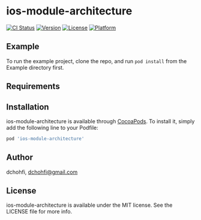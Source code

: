 # ios-module-architecture

[![CI Status](http://img.shields.io/travis/dchohfi/ios-module-architecture.svg?style=flat)](https://travis-ci.org/dchohfi/ios-module-architecture)
[![Version](https://img.shields.io/cocoapods/v/ios-module-architecture.svg?style=flat)](http://cocoapods.org/pods/ios-module-architecture)
[![License](https://img.shields.io/cocoapods/l/ios-module-architecture.svg?style=flat)](http://cocoapods.org/pods/ios-module-architecture)
[![Platform](https://img.shields.io/cocoapods/p/ios-module-architecture.svg?style=flat)](http://cocoapods.org/pods/ios-module-architecture)

## Example

To run the example project, clone the repo, and run `pod install` from the Example directory first.

## Requirements

## Installation

ios-module-architecture is available through [CocoaPods](http://cocoapods.org). To install
it, simply add the following line to your Podfile:

```ruby
pod 'ios-module-architecture'
```

## Author

dchohfi, dchohfi@gmail.com

## License

ios-module-architecture is available under the MIT license. See the LICENSE file for more info.
